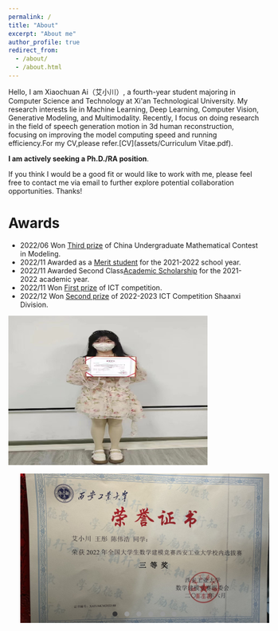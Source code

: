 ```yaml
---
permalink: /
title: "About"
excerpt: "About me"
author_profile: true
redirect_from: 
  - /about/
  - /about.html
---
```

<style>
  .slideshow-container {
    width: 500px;
    height: 300px;
    position: relative;
    overflow: hidden;
  }
        
  .slideshow-container input {
    display: none;
  }
  
  .slideshow-container img {
    width: 100%;
    height: 100%;
    object-fit: cover;
    position: absolute;
    top: 0;
    left: 0;
    opacity: 0;
    transition: opacity 0.5s ease-in-out;
  }
  
  .slideshow-container input:checked + img {
      opacity: 1;
  }
  
  .slideshow-controls {
      position: absolute;
      bottom: 10px;
      left: 50%;
      transform: translateX(-50%);
      z-index: 1;
  }
  
  .slideshow-controls label {
      display: inline-block;
      width: 10px;
      height: 10px;
      border-radius: 50%;
      background-color: #999;
      margin: 0 5px;
      cursor: pointer;
  }
  
  .slideshow-controls label:hover {
      background-color: #333;
  }
  
  .slideshow-controls input:checked + label {
      background-color: #333;
  }
</style>

Hello, I am Xiaochuan Ai（艾小川）, a fourth-year student majoring in Computer Science and Technology at Xi'an Technological University. My research interests lie in Machine Learning, Deep Learning, Computer Vision, Generative Modeling, and Multimodality. Recently, I focus on doing research in the field of speech generation motion in 3d human reconstruction, focusing on improving the model computing speed and running efficiency.For my CV,please refer.[CV](assets/Curriculum Vitae.pdf).<br>


**I am actively seeking a Ph.D./RA position**.<br>

If you think I would be a good fit or would like to work with me, please feel free to contact me via email to further explore potential collaboration opportunities. Thanks!


Awards
======


* 2022/06   Won [Third prize](images/微信图片_202307192028502.jpg) of China Undergraduate Mathematical Contest in Modeling.
* 2022/11   Awarded as a [Merit student](images/微信图片_20230719202850.jpg) for the 2021-2022 school year.
* 2022/11   Awarded Second Class[Academic Scholarship](images/微信图片_202307192028501.jpg) for the 2021- 2022 academic year.
* 2022/11   Won [First prize](images/微信图片_202307192028511.jpg) of ICT competition.
* 2022/12   Won [Second prize](images/微信图片_20230719202851.jpg) of 2022-2023  ICT Competition Shaanxi Division.<br>
 
<img src="assets/ICT获奖.PNG" alt="ICT获奖" width="400" height="300"/>
<br>

<ul>
      <div class="slideshow-container">
        <input type="radio" name="slide" id="slide1" checked>
        <img src="assets/ICT获奖.PNG" alt="Image 1">
        <input type="radio" name="slide" id="slide1" checked>
        <img src="images/微信图片_202307192028502.jpg" alt="Image 2">
        <input type="radio" name="slide" id="slide2">
        <img src="images/微信图片_20230719202850.jpg" alt="Image 3">
        <input type="radio" name="slide" id="slide3">
        <img src="images/微信图片_202307192028501.jpg" alt="Image 4">
        <input type="radio" name="slide" id="slide3">
        <img src="images/微信图片_202307192028511.jpg" alt="Image 5">
        <input type="radio" name="slide" id="slide3">
        <img src="images/微信图片_20230719202851.jpg" alt="Image 6">        
        <div class="slideshow-controls">
          <input type="radio" name="slide-dot" id="slide-dot1" checked>
          <label for="slide-dot1"></label>
          <input type="radio" name="slide-dot" id="slide-dot2">
          <label for="slide-dot2"></label>
          <input type="radio" name="slide-dot" id="slide-dot3">
          <label for="slide-dot3"></label>
          <input type="radio" name="slide-dot" id="slide-dot4">
          <label for="slide-dot4"></label>
          <input type="radio" name="slide-dot" id="slide-dot5">
          <label for="slide-dot5"></label>
          <input type="radio" name="slide-dot" id="slide-dot6">
          <label for="slide-dot6"></label>
      </div>
    </div>
</ul>

<script>
  // 在页面加载完毕后执行
  document.addEventListener('DOMContentLoaded', function() {
    // 获取轮播容器和轮播图片数量
    var slideshowContainer = document.querySelector('.slideshow-container');
    var slideshowImages = slideshowContainer.querySelectorAll('img');
    var numImages = slideshowImages.length;
    
    // 定义初始显示的图片索引
    var currentImageIndex = 0;
    
    // 自动切换图片的间隔时间（单位：毫秒）
    var interval = 2000;
    
    // 切换图片的函数
    function changeImage() {
      // 隐藏当前显示的图片
      slideshowImages[currentImageIndex].style.opacity = 0;
      
      // 计算下一张图片的索引
      currentImageIndex = (currentImageIndex + 1) % numImages;
      
      // 显示下一张图片
      slideshowImages[currentImageIndex].style.opacity = 1;
      
      // 设置定时器，延迟切换下一张图片
      setTimeout(changeImage, interval);
    }
    
    // 执行切换图片函数
    setTimeout(changeImage, interval);
  });
</script>



